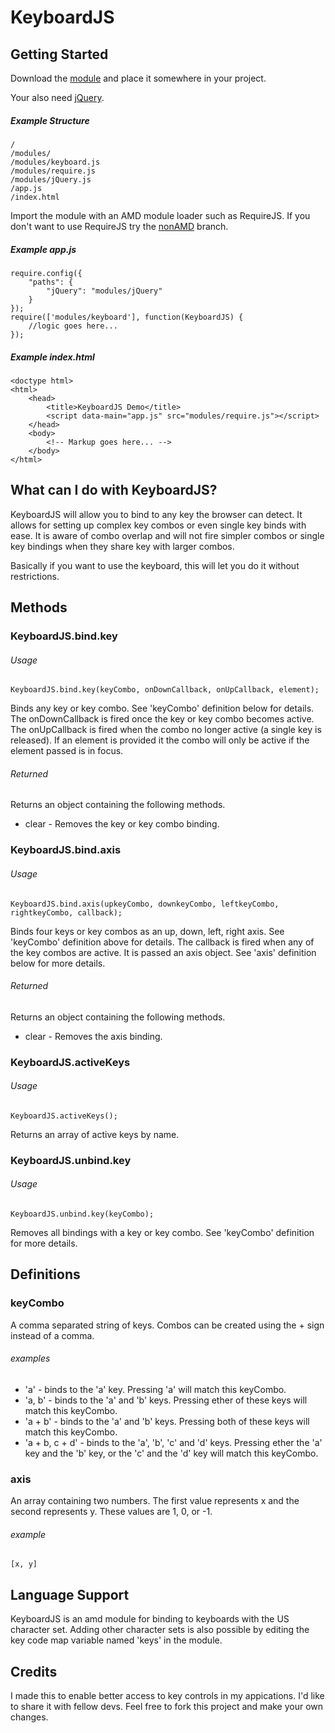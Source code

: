 
KeyboardJS
==========

Getting Started
---------------
Download the [module](https://github.com/RobertWHurst/KeyboardJS/zipball/master) and
place it somewhere in your project.

Your also need [jQuery](http://code.jquery.com/jquery-1.7.js).

##### Example Structure

    /
    /modules/
    /modules/keyboard.js
    /modules/require.js
    /modules/jQuery.js
    /app.js
    /index.html

Import the module with an AMD module loader such as RequireJS. If you don't want to use
RequireJS try the [nonAMD](https://github.com/RobertWHurst/KeyboardJS/tree/NonAMD) branch.

##### Example app.js

	require.config({
		"paths": {
			"jQuery": "modules/jQuery"
		}
	});
    require(['modules/keyboard'], function(KeyboardJS) {
        //logic goes here...
    });

##### Example index.html

    <doctype html>
    <html>
        <head>
            <title>KeyboardJS Demo</title>
            <script data-main="app.js" src="modules/require.js"></script>
        </head>
        <body>
            <!-- Markup goes here... -->
        </body>
    </html>

What can I do with KeyboardJS?
------------------------------
KeyboardJS will allow you to bind to any key the browser can detect. It allows for
setting up complex key combos or even single key binds with ease. It is aware of combo
overlap and will not fire simpler combos or single key bindings when they share key with
larger combos.

Basically if you want to use the keyboard, this will let you do it without restrictions.

Methods
-------

### KeyboardJS.bind.key

###### Usage

    KeyboardJS.bind.key(keyCombo, onDownCallback, onUpCallback, element);

Binds any key or key combo. See 'keyCombo' definition below
for details. The onDownCallback is fired once the key or key combo becomes active. The
onUpCallback is fired when the combo no longer active (a single key is released).
If an element is provided it the combo will only be active if the element passed is
in focus.

###### Returned
Returns an object containing the following methods.

* clear - Removes the key or key combo binding.

### KeyboardJS.bind.axis

###### Usage

    KeyboardJS.bind.axis(upkeyCombo, downkeyCombo, leftkeyCombo, rightkeyCombo, callback);

Binds four keys or key combos as an up, down, left, right 
axis. See 'keyCombo' definition above for details. The callback is fired when any of the key
combos are active. It is passed an axis object. See 'axis' definition below for more details.

###### Returned
Returns an object containing the following methods.

* clear - Removes the axis binding.

### KeyboardJS.activeKeys

###### Usage

    KeyboardJS.activeKeys();

Returns an array of active keys by name.

### KeyboardJS.unbind.key

###### Usage

    KeyboardJS.unbind.key(keyCombo);

Removes all bindings with a key or key combo. See 'keyCombo' definition for more details.

Definitions
-----------

### keyCombo

A comma separated string of keys. Combos can be created using the + sign instead of a comma.

###### examples

* 'a' - binds to the 'a' key. Pressing 'a' will match this keyCombo.
* 'a, b' - binds to the 'a' and 'b' keys. Pressing ether of these keys will match this keyCombo.
* 'a + b' - binds to the 'a' and 'b' keys. Pressing both of these keys will match this keyCombo.
* 'a + b, c + d' - binds to the 'a', 'b', 'c' and 'd' keys. Pressing ether the 'a' key and the 'b' key,
or the 'c' and the 'd' key will match this keyCombo.

### axis

An array containing two numbers. The first value represents x and the second represents y. These values
are 1, 0, or -1.

###### example

    [x, y]

Language Support
----------------
KeyboardJS is an amd module for binding to keyboards with the US character set.
Adding other character sets is also possible by editing the key code map variable
named 'keys' in the module.

Credits
-------
I made this to enable better access to key controls in my appications. I'd like to share
it with fellow devs. Feel free to fork this project and make your own changes.
